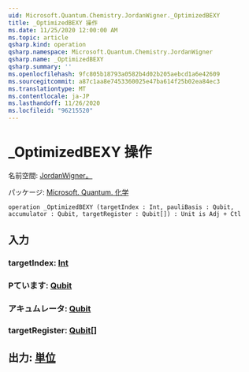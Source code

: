 ```yaml
---
uid: Microsoft.Quantum.Chemistry.JordanWigner._OptimizedBEXY
title: _OptimizedBEXY 操作
ms.date: 11/25/2020 12:00:00 AM
ms.topic: article
qsharp.kind: operation
qsharp.namespace: Microsoft.Quantum.Chemistry.JordanWigner
qsharp.name: _OptimizedBEXY
qsharp.summary: ''
ms.openlocfilehash: 9fc805b18793a0582b4d02b205aebcd1a6e42609
ms.sourcegitcommit: a87c1aa8e7453360025e47ba614f25b02ea84ec3
ms.translationtype: MT
ms.contentlocale: ja-JP
ms.lasthandoff: 11/26/2020
ms.locfileid: "96215520"
---
```

# <a name="_optimizedbexy-operation"></a>_OptimizedBEXY 操作

名前空間: [JordanWigner。](xref:Microsoft.Quantum.Chemistry.JordanWigner)

パッケージ: [Microsoft. Quantum. 化学](https://nuget.org/packages/Microsoft.Quantum.Chemistry)




```qsharp
operation _OptimizedBEXY (targetIndex : Int, pauliBasis : Qubit, accumulator : Qubit, targetRegister : Qubit[]) : Unit is Adj + Ctl
```


## <a name="input"></a>入力

### <a name="targetindex--int"></a>targetIndex: [Int](xref:microsoft.quantum.lang-ref.int)




### <a name="paulibasis--qubit"></a>Pています: [Qubit](xref:microsoft.quantum.lang-ref.qubit)




### <a name="accumulator--qubit"></a>アキュムレータ: [Qubit](xref:microsoft.quantum.lang-ref.qubit)




### <a name="targetregister--qubit"></a>targetRegister: [Qubit](xref:microsoft.quantum.lang-ref.qubit)[]





## <a name="output--unit"></a>出力: [単位](xref:microsoft.quantum.lang-ref.unit)

